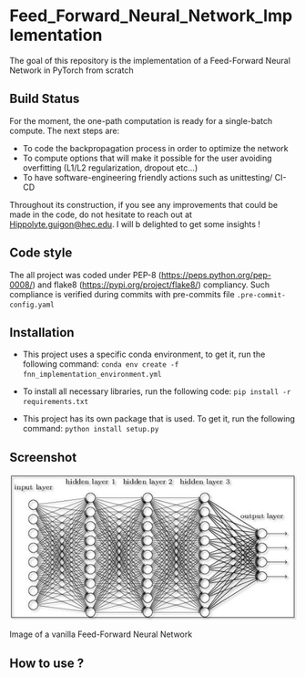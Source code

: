 # Feed_Forward_Neural_Network_Implementation
The goal of this repository is the implementation of a Feed-Forward Neural Network in PyTorch from scratch

## Build Status

For the moment, the one-path computation is ready for a single-batch compute. The next steps are:  

* To code the backpropagation process in order to optimize the network
* To compute options that will make it possible for the user avoiding overfitting (L1/L2 regularization, dropout etc...)
* To have software-engineering friendly actions such as unittesting/ CI-CD

Throughout its construction, if you see any improvements that could be made in the code, do not hesitate to reach out at 
Hippolyte.guigon@hec.edu. I will b delighted to get some insights !

## Code style 

The all project was coded under PEP-8 (https://peps.python.org/pep-0008/) and flake8 (https://pypi.org/project/flake8/) compliancy. Such compliance is verified during commits with pre-commits file ```.pre-commit-config.yaml```

## Installation

* This project uses a specific conda environment, to get it, run the following command: ```conda env create -f fnn_implementation_environment.yml``` 

* To install all necessary libraries, run the following code: ```pip install -r requirements.txt```

* This project has its own package that is used. To get it, run the following command: ```python install setup.py```

## Screenshot 

![alt text](https://github.com/HippolyteGuigon/Feed_Forward_Neural_Network_Implementation/blob/main/ressources/fnn.jpg)

Image of a vanilla Feed-Forward Neural Network

## How to use ? 
